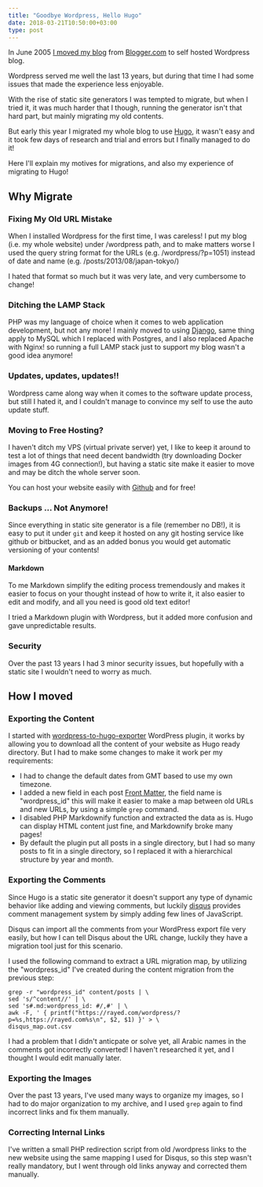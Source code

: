 ```yaml
---
title: "Goodbye Wordpress, Hello Hugo"
date: 2018-03-21T10:50:00+03:00
type: post
---
```


In June 2005 [I moved my blog](/posts/2005/06/moving-my-blog-from-blogger-to-wordpress/) from [Blogger.com](https://www.blogger.com/) to self hosted Wordpress blog.

Wordpress served me well the last 13 years, but during that time I had some issues that made the experience less enjoyable.

With the rise of static site generators I was tempted to migrate, but when I tried it, it was much harder that I though, running the generator isn't that hard part, but mainly migrating my old contents.

But early this year I migrated my whole blog to use [Hugo](https://gohugo.io/), it wasn't easy and it took few days of research and trial and errors but I finally managed to do it!

Here I'll explain my motives for migrations, and also my experience of migrating to Hugo!

<!--more-->

## Why Migrate


### Fixing My Old URL Mistake

When I installed Wordpress for the first time, I was careless! I put my blog (i.e. my whole website) under /wordpress path, and to make matters worse I used the query string format for the URLs (e.g. /wordpress/?p=1051) instead of date and name (e.g. /posts/2013/08/japan-tokyo/)

I hated that format so much but it was very late, and very cumbersome to change!


### Ditching the LAMP Stack

PHP was my language of choice when it comes to web application development, but not any more! I mainly moved to using [Django](https://www.djangoprojects.com/), same thing apply to MySQL which I replaced with Postgres, and I also replaced Apache with Nginx! so running a full LAMP stack just to support my blog wasn't a good idea anymore!


### Updates, updates, updates!!

Wordpress came along way when it comes to the software update process, but still I hated it, and I couldn't manage to convince my self to use the auto update stuff.


### Moving to Free Hosting?

I haven't ditch my VPS (virtual private server) yet, I like to keep it around to test a lot of things that need decent bandwidth (try downloading Docker images from 4G connection!), but having a static site make it easier to move and may be ditch the whole server soon.

You can host your website easily with [Github](https://pages.github.com/) and for free!


### Backups ... Not Anymore!

Since everything in static site generator is a file (remember no DB!), it is easy to put it under `git` and keep it hosted on any git hosting service like github or bitbucket, and as an added bonus you would get automatic versioning of your contents!


#### Markdown

To me Markdown simplify the editing process tremendously and makes it easier to focus on your thought instead of how to write it, it also easier to edit and modify, and all you need is good old text editor!

I tried a Markdown plugin with Wordpress, but it added more confusion and gave unpredictable results.


### Security

Over the past 13 years I had 3 minor security issues, but hopefully with a static site I wouldn't need to worry as much.


## How I moved

### Exporting the Content

I started with [wordpress-to-hugo-exporter](https://github.com/SchumacherFM/wordpress-to-hugo-exporter) WordPress plugin, it works by allowing you to download all the content of your website as Hugo ready directory. But I had to make some changes to make it work per my requirements:

- I had to change the default dates from GMT based to use my own timezone.
- I added a new field in each post [Front Matter](https://gohugo.io/content-management/front-matter/), the field name is "wordpress_id" this will make it easier to make a map between old URLs and new URLs, by using a simple `grep` command.
- I disabled PHP Markdownify function and extracted the data as is. Hugo can display HTML content just fine, and Markdownify broke many pages!
- By default the plugin put all posts in a single directory, but I had so many posts to fit in a single directory, so I replaced it with a hierarchical structure by year and month.


### Exporting the Comments

Since Hugo is a static site generator it doesn't support any type of dynamic behavior like adding and viewing comments, but luckily [disqus](https://disqus.com/) provides comment management system by simply adding few lines of JavaScript.

Disqus can import all the comments from your WordPress export file very easily, but how I can tell Disqus about the URL change, luckily they have a migration tool just for this scenario.

I used the following command to extract a URL migration map, by utilizing the "wordpress_id" I've created during the content migration from the previous step:

    grep -r "wordpress_id" content/posts | \
    sed 's/^content//' | \
    sed 's#.md:wordpress_id: #/,#' | \
    awk -F, ' { printf("https://rayed.com/wordpress/?p=%s,https://rayed.com%s\n", $2, $1) }' > \
    disqus_map.out.csv

I had a problem that I didn't anticpate or solve yet, all Arabic names in the comments got incorrectly converted! I haven't researched it yet, and I thought I would edit manually later.


### Exporting the Images

Over the past 13 years, I've used many ways to organize my images, so I had to do major organization to my archive, and I used `grep` again to find incorrect links and fix them manually.


### Correcting Internal Links

I've written a small PHP redirection script from old /wordpress links to the new website using the same mapping I used for Disqus, so this step wasn't really mandatory, but I went through old links anyway and corrected them manually. 